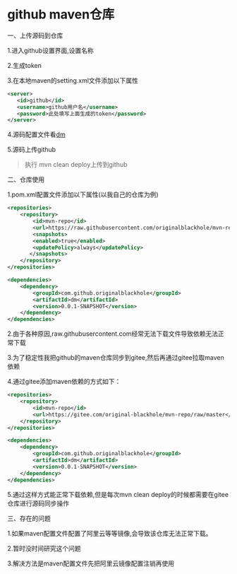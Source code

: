 # github maven仓库

一、上传源码到仓库

1.进入github设置界面,设置名称

2.生成token

3.在本地maven的setting.xml文件添加以下属性

```xml
<server>
   <id>github</id>
   <username>github用户名</username>
   <password>此处填写上面生成的token</password>
</server>
```
4.源码配置文件看[dm](https://github.com/originalblackhole/dm/blob/master/pom.xml "dm")

5.源码上传github

> 执行 mvn clean deploy上传到github

二、仓库使用

1.pom.xml配置文件添加以下属性(以我自己的仓库为例)

```xml
<repositories>
	<repository>
		<id>mvn-repo</id>
		<url>https://raw.githubusercontent.com/originalblackhole/mvn-repo/master</url>
		<snapshots>
		<enabled>true</enabled>
		<updatePolicy>always</updatePolicy>
	   </snapshots>
	</repository>
</repositories>

<dependencies>
	<dependency>
		<groupId>com.github.originalblackhole</groupId>
		<artifactId>dm</artifactId>
		<version>0.0.1-SNAPSHOT</version>
	</dependency>
</dependencies>
```
2.由于各种原因,raw.githubusercontent.com经常无法下载文件导致依赖无法正常下载

3.为了稳定性我把github的maven仓库同步到gitee,然后再通过gitee拉取maven依赖

4.通过gitee添加maven依赖的方式如下：

```xml
<repositories>
	<repository>
		<id>mvn-repo</id>
		<url>https://gitee.com/original-blackhole/mvn-repo/raw/master</url>
	</repository>
</repositories>

<dependencies>
	<dependency>
		<groupId>com.github.originalblackhole</groupId>
		<artifactId>dm</artifactId>
		<version>0.0.1-SNAPSHOT</version>
	</dependency>
</dependencies>
```
5.通过这样方式能正常下载依赖,但是每次mvn clean deploy的时候都需要在gitee仓库进行源码同步操作

三、存在的问题

1.如果maven配置文件配置了阿里云等等镜像,会导致该仓库无法正常下载。

2.暂时没时间研究这个问题

3.解决方法是maven配置文件先把阿里云镜像配置注销再使用
